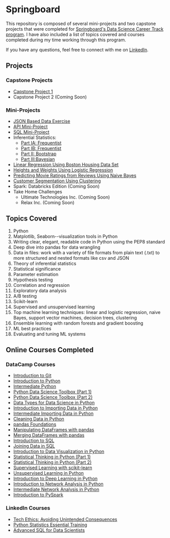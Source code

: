 # Springboard
This repository is composed of several mini-projects and two capstone projects that were completed for [Springboard's Data Science Career Track program](https://www.springboard.com/courses/data-science-career-track/). I have also included a list of topics covered and courses completed during my time working through this program.


If you have any questions, feel free to connect with me on [LinkedIn](https://www.linkedin.com/in/ashton-reed/).



## Projects
### Capstone Projects
* [Capstone Project 1](https://github.com/ashtonreed/Springboard/tree/master/Capstone1)
* Capstone Project 2 (Coming Soon)


### Mini-Projects 
* [JSON Based Data Exercise](https://github.com/ashtonreed/Springboard/blob/master/data_wrangling_json/sliderule_dsi_json_exercise.ipynb)
* [API Mini-Project](https://github.com/ashtonreed/Springboard/blob/master/API/api_data_wrangling_mini_project.ipynb)
* [SQL Mini-Project](https://github.com/ashtonreed/Springboard/blob/master/sql_project.sql)
* Inferential Statistics: 
  * [Part IA: Frequentist](https://github.com/ashtonreed/Springboard/blob/master/inferential_statistics_frequentist_mini-projects6.28.19/inferential_statistics_1a-Q6.25.ipynb)
  * [Part IB: Frequentist](https://github.com/ashtonreed/Springboard/blob/master/inferential_statistics_frequentist_mini-projects6.28.19/inferential_statistics_1b-Q6.25.ipynb)
  * [Part II: Bootstrap](https://github.com/ashtonreed/Springboard/blob/master/Bootstrap_Inference_Mini-Project8.19/inferential_statistics_2-Q.ipynb)
  * [Part III:Bayesian](https://github.com/ashtonreed/Springboard/blob/master/Bayesian_stats_Q6.28/inferential_statistics_3-Q.ipynb)
* [Linear Regression Using Boston Housing Data Set](https://github.com/ashtonreed/Springboard/blob/master/linear_regression/Mini_Project_Linear_Regression.ipynb)
* [Heights and Weights Using Logistic Regression](https://github.com/ashtonreed/Springboard/blob/master/logistic_regression/Mini_Project_Logistic_Regression.ipynb)
* [Predicting Movie Ratings from Reviews Using Naive Bayes](https://github.com/ashtonreed/Springboard/blob/master/naive_bayes/Mini_Project_Naive_Bayes.ipynb)
* [Customer Segmentation Using Clustering](https://github.com/ashtonreed/Springboard/blob/master/clustering/Mini_Project_Clustering.ipynb)
* Spark: Databricks Edition (Coming Soon)
* Take Home Challenges
  * Ultimate Technologies Inc. (Coming Soon)
  * Relax Inc. (Coming Soon)



 
 
 
## Topics Covered
1. Python
2. Matplotlib, Seaborn--visualization tools in Python
3. Writing clear, elegant, readable code in Python using the PEP8 standard
4. Deep dive into pandas for data wrangling
5. Data in files: work with a variety of file formats from plain text (.txt) to more structured and nested formats like csv and JSON
6. Theory of inferential statistics
7. Statistical significance
8. Parameter estimation
9. Hypothesis testing
10. Correlation and regression
11. Exploratory data analysis
12. A/B testing
13. Scikit-learn
14. Supervised and unsupervised learning
15. Top machine learning techniques: linear and logistic regression, naive Bayes, support vector machines, decision trees, clustering
16. Ensemble learning with random forests and gradient boosting
17. ML best practices
18. Evaluating and tuning ML systems



## Online Courses Completed
### DataCamp Courses
* [Introduction to Git](https://www.datacamp.com/statement-of-accomplishment/course/f19941efdebd31d50ed1fa3a053b34af5e631585)
* [Introduction to Python](https://www.datacamp.com/statement-of-accomplishment/course/3b106403efe20cafa5880e4e30026970827492f6)
* [Intermediate Python](https://www.datacamp.com/statement-of-accomplishment/course/55d946bfac8457405140721163c5ad58ea51816e)
* [Python Data Science Toolbox (Part 1)](https://www.datacamp.com/statement-of-accomplishment/course/f53e0b40f758cd096ff495531cb1913a7b27a0be)
* [Python Data Science Toolbox (Part 2)](https://www.datacamp.com/statement-of-accomplishment/course/4d4da0845f659d4294487d032db12f4fb33942f0)
* [Data Types for Data Science in Python](https://www.datacamp.com/statement-of-accomplishment/course/4b302c7c3ad4964d4c86de3bd7325d5d89835929)
* [Introduction to Importing Data in Python](https://www.datacamp.com/statement-of-accomplishment/course/c9f2fcd24485e187834129c91b745cb216c36162)
* [Intermediate Importing Data in Python](https://www.datacamp.com/statement-of-accomplishment/course/119cad8ddf6b2f5b02bbe52e79a424ff233f2fca)
* [Cleaning Data in Python](https://www.datacamp.com/statement-of-accomplishment/course/e09cb0a52f65d8316c93608225a0bab8449ef1c8)
* [pandas Foundations](https://www.datacamp.com/statement-of-accomplishment/course/b7eb364b37643cf95a7c042f5506cd219dc41deb)
* [Manipulating DataFrames with pandas](https://www.datacamp.com/statement-of-accomplishment/course/9c5351f06cc2c1dce4d4e4c48659989cfc9b660d)
* [Merging DataFrames with pandas](https://www.datacamp.com/statement-of-accomplishment/course/572e3c3b463813d89eb3a749620e637308932031)
* [Introduction to SQL](https://www.datacamp.com/statement-of-accomplishment/course/f8e23702a8354827142acfa3e34cd7b8950b0c2d)
* [Joining Data in SQL](https://www.datacamp.com/statement-of-accomplishment/course/1e0b333976d77dbe618782ac95d00c91f15ab26c)
* [Introduction to Data Visualization in Python](https://www.datacamp.com/statement-of-accomplishment/course/36e4236b2212942e4b71c2f7c00adf3ab85d3ee8)
* [Statistical Thinking in Python (Part 1)](https://www.datacamp.com/statement-of-accomplishment/course/f41bc42ff22aa4c9f6ea428778eb26041d5a57ed)
* [Statistical Thinking in Python (Part 2)](https://www.datacamp.com/statement-of-accomplishment/course/de29a690bd097a6ffc4f9dcaaa44ab775ad250b5)
* [Supervised Learning with scikit-learn](https://www.datacamp.com/statement-of-accomplishment/course/f3c92ab422bb1a89441655e36cbc13caf3f4b928)
* [Unsupervised Learning in Python](https://www.datacamp.com/statement-of-accomplishment/course/0cdcf618316438d7df27c657a547e746e75c6f03)
* [Introduction to Deep Learning in Python](https://www.datacamp.com/statement-of-accomplishment/course/4444bc76dd14cd100c7e8ede958ceaad6b1a0fe5)
* [Introduction to Network Analysis in Python](https://www.datacamp.com/statement-of-accomplishment/course/e137f32576b06e40605187acddc7a0793db561f3)
* [Intermediate Network Analysis in Python](https://www.datacamp.com/statement-of-accomplishment/course/4e6357d7b412a1fabe9844d0d6ff50509bc33688)
* [Introduction to PySpark](https://www.datacamp.com/statement-of-accomplishment/course/da9c43f619e9c236ee362b872b0e9150a5217208)


### LinkedIn Courses
* [Tech Ethics: Avoiding Unintended Consequences](http://www.linkedin.com/learning/tech-ethics-avoiding-unintended-consequences?trk=flagship-lil_details_certification&trk=lil_details_certification)
* [Python Statistics Essential Training](http://www.linkedin.com/learning/python-statistics-essential-training?trk=flagship-lil_details_certification&trk=lil_details_certification)
* [Advanced SQL for Data Scientists](http://www.linkedin.com/learning/advanced-sql-for-data-scientists?trk=flagship-lil_details_certification&trk=lil_details_certification)
